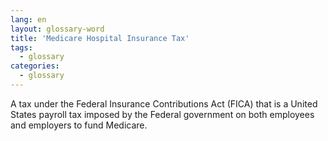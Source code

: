 ```yaml
---
lang: en
layout: glossary-word
title: 'Medicare Hospital Insurance Tax'
tags:
  - glossary
categories:
  - glossary
---
```

A tax under the Federal Insurance Contributions Act (FICA) that is a United States payroll tax imposed by the Federal government on both employees and employers to fund Medicare.